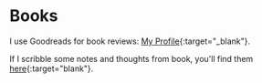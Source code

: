 # Books

I use Goodreads for book reviews: [My Profile](https://www.goodreads.com/user/show/93465238-jac08h){:target="_blank"}.

If I scribble some notes and thoughts from book, you'll find them [here](https://github.com/jac08h/notes/tree/master/books){:target="blank"}.

